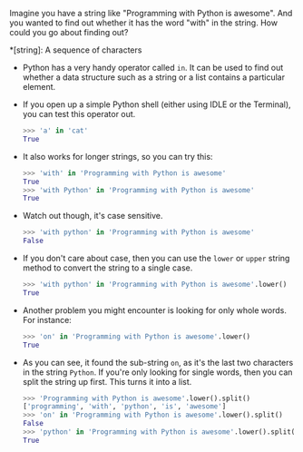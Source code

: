 Imagine you have a string like "Programming with Python is awesome". And you wanted to find out whether it has the word "with" in the string. How could you go about finding out?

*[string]: A sequence of characters

- Python has a very handy operator called `in`. It can be used to find out whether a data structure such as a string or a list contains a particular element.

- If you open up a simple Python shell (either using IDLE or the Terminal), you can test this operator out.

	```python
	>>> 'a' in 'cat'
	True
	```

- It also works for longer strings, so you can try this:

	```python
	>>> 'with' in 'Programming with Python is awesome'
	True
	>>> 'with Python' in 'Programming with Python is awesome'
	True
	```

- Watch out though, it's case sensitive.

	```python
	>>> 'with python' in 'Programming with Python is awesome'
	False
	```

- If you don't care about case, then you can use the `lower` or `upper` string method to convert the string to a single case.

	```python
	>>> 'with python' in 'Programming with Python is awesome'.lower()
	True
	```

- Another problem you might encounter is looking for only whole words. For instance:

	```python
	>>> 'on' in 'Programming with Python is awesome'.lower()
	True
	```

- As you can see, it found the sub-string `on`, as it's the last two characters in the string `Python`. If you're only looking for single words, then you can split the string up first. This turns it into a list.

	```python
	>>> 'Programming with Python is awesome'.lower().split()
	['programming', 'with', 'python', 'is', 'awesome']
	>>> 'on' in 'Programming with Python is awesome'.lower().split()
	False
	>>> 'python' in 'Programming with Python is awesome'.lower().split()
	True
	```
